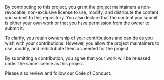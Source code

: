 By contributing to this project, you grant the project maintainers a non-revocable, non-exclusive license to use, modify, and distribute the content you submit to this repository.
You also declare that the content you submit is either your own work or that you have permission from the owner to submit it.

To clarify, you retain ownership of your contributions and can do as you wish with your contributions. However, you allow the project maintainers to use, modify, and redistribute them as needed for the project.

By submitting a contribution, you agree that your work will be released under the same license as this project.

Please also review and follow our Code of Conduct.
